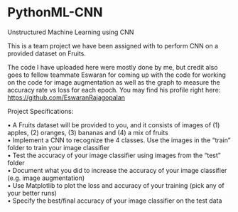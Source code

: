 # PythonML-CNN
Unstructured Machine Learning using CNN

This is a team project we have been assigned with to perform CNN on a provided dataset on Fruits.

The code I have uploaded here were mostly done by me, but credit also goes to fellow teammate Eswaran for coming up with the code for
working on the code for image augmentation as well as the graph to measure the accuracy rate vs loss for each epoch. You may find his
profile right here: https://github.com/EswaranRajagopalan

Project Specifications:

• A Fruits dataset will be provided to you, and it consists of images
of (1) apples, (2) oranges, (3) bananas and (4) a mix of fruits<br>
• Implement a CNN to recognize the 4 classes. Use the images in
the “train” folder to train your image classifier<br>
• Test the accuracy of your image classifier using images from the
“test” folder<br>
• Document what you did to increase the accuracy of your image
classifier (e.g. image augmentation)<br>
• Use Matplotlib to plot the loss and accuracy of your training
(pick any of your better runs)<br>
• Specify the best/final accuracy of your image classifier on the
test data<br>
